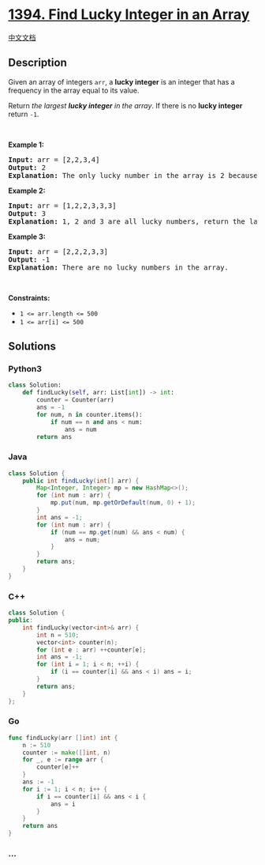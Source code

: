 # [1394. Find Lucky Integer in an Array](https://leetcode.com/problems/find-lucky-integer-in-an-array)

[中文文档](/solution/1300-1399/1394.Find%20Lucky%20Integer%20in%20an%20Array/README.md)

## Description

<p>Given an array of integers <code>arr</code>, a <strong>lucky integer</strong> is an integer that has a frequency in the array equal to its value.</p>

<p>Return <em>the largest <strong>lucky integer</strong> in the array</em>. If there is no <strong>lucky integer</strong> return <code>-1</code>.</p>

<p>&nbsp;</p>
<p><strong class="example">Example 1:</strong></p>

<pre>
<strong>Input:</strong> arr = [2,2,3,4]
<strong>Output:</strong> 2
<strong>Explanation:</strong> The only lucky number in the array is 2 because frequency[2] == 2.
</pre>

<p><strong class="example">Example 2:</strong></p>

<pre>
<strong>Input:</strong> arr = [1,2,2,3,3,3]
<strong>Output:</strong> 3
<strong>Explanation:</strong> 1, 2 and 3 are all lucky numbers, return the largest of them.
</pre>

<p><strong class="example">Example 3:</strong></p>

<pre>
<strong>Input:</strong> arr = [2,2,2,3,3]
<strong>Output:</strong> -1
<strong>Explanation:</strong> There are no lucky numbers in the array.
</pre>

<p>&nbsp;</p>
<p><strong>Constraints:</strong></p>

<ul>
	<li><code>1 &lt;= arr.length &lt;= 500</code></li>
	<li><code>1 &lt;= arr[i] &lt;= 500</code></li>
</ul>

## Solutions

<!-- tabs:start -->

### **Python3**

```python
class Solution:
    def findLucky(self, arr: List[int]) -> int:
        counter = Counter(arr)
        ans = -1
        for num, n in counter.items():
            if num == n and ans < num:
                ans = num
        return ans
```

### **Java**

```java
class Solution {
    public int findLucky(int[] arr) {
        Map<Integer, Integer> mp = new HashMap<>();
        for (int num : arr) {
            mp.put(num, mp.getOrDefault(num, 0) + 1);
        }
        int ans = -1;
        for (int num : arr) {
            if (num == mp.get(num) && ans < num) {
                ans = num;
            }
        }
        return ans;
    }
}
```

### **C++**

```cpp
class Solution {
public:
    int findLucky(vector<int>& arr) {
        int n = 510;
        vector<int> counter(n);
        for (int e : arr) ++counter[e];
        int ans = -1;
        for (int i = 1; i < n; ++i) {
            if (i == counter[i] && ans < i) ans = i;
        }
        return ans;
    }
};
```

### **Go**

```go
func findLucky(arr []int) int {
    n := 510
    counter := make([]int, n)
    for _, e := range arr {
        counter[e]++
    }
    ans := -1
    for i := 1; i < n; i++ {
        if i == counter[i] && ans < i {
            ans = i
        }
    }
    return ans
}
```

### **...**

```

```

<!-- tabs:end -->
